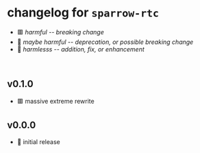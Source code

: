 
# changelog for `sparrow-rtc`

- 🟥 *harmful -- breaking change*
- 🔶 *maybe harmful -- deprecation, or possible breaking change*
- 🍏 *harmlesss -- addition, fix, or enhancement*

<br/>

## v0.1.0
- 🟥 massive extreme rewrite

## v0.0.0
- 🍏 initial release

